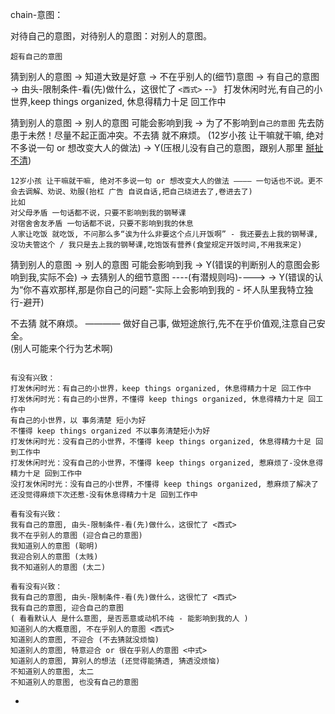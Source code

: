 
chain-意图：

对待自己的意图，对待别人的意图：对别人的意图。

`超有自己的意图`

猜到别人的意图 -> 知道大致是好意 -> 不在乎别人的(细节)意图 -> 有自己的意图 -> 由头-限制条件-看(先)做什么，这很忙了 `<西式>` --》 打发休闲时光,有自己的小世界,keep things organized, 休息得精力十足 回工作中

猜到别人的意图 -> 别人的意图 可能会影响到我 -> 为了不影响到`自己的意图` 先去防患于未然！尽量不起正面冲突。不去猜 就不麻烦。 (12岁小孩 让干嘛就干嘛, 绝对不多说一句 or 想改变大人的做法)  -> Y(压根儿没有自己的意图，跟别人那里 [掰扯不清](https://ruby-china.org/notes/4055))

```
12岁小孩 让干嘛就干嘛, 绝对不多说一句 or 想改变大人的做法 ———— 一句话也不说。更不会去调解、劝说、劝服(抬杠 广告 自说自话,把自己绕进去了,卷进去了)
比如
对父母矛盾 一句话都不说，只要不影响到我的钢琴课
对宿舍舍友矛盾 一句话都不说，只要不影响到我的休息
人家让吃饭 就吃饭, 不问那么多“诶为什么非要这个点儿开饭啊” - 我还要去上我的钢琴课,没功夫管这个 / 我只是去上我的钢琴课,吃饱饭有营养(食堂规定开饭时间,不用我来定)
```

猜到别人的意图 -> 别人的意图 可能会影响到我 -> Y(错误的判断别人的意图会影响到我,实际不会) -> 去猜别人的细节意图 ----(有潜规则吗)----> -> Y(错误的认为“你不喜欢那样,那是你自己的问题”-实际上会影响到我的 - 坏人队里我特立独行-避开)

不去猜 就不麻烦。 ———— 做好自己事, 做短途旅行,先不在乎价值观,注意自己安全。<br>
(别人可能来个行为艺术啊)





```

有没有兴致：
打发休闲时光：有自己的小世界，keep things organized, 休息得精力十足 回工作中
打发休闲时光：有自己的小世界，不懂得 keep things organized, 休息得精力十足 回工作中
有自己的小世界，以 事务清楚 短小为好
不懂得 keep things organized 不以事务清楚短小为好
打发休闲时光：没有自己的小世界，不懂得 keep things organized, 休息得精力十足 回到工作中
打发休闲时光：没有自己的小世界，不懂得 keep things organized, 惹麻烦了-没休息得精力十足 回到工作中
没打发休闲时光：没有自己的小世界，不懂得 keep things organized, 惹麻烦了解决了还没觉得麻烦下次还惹-没有休息得精力十足 回到工作中

看有没有兴致：
我有自己的意图, 由头-限制条件-看(先)做什么，这很忙了 <西式>
我不在乎别人的意图 (迎合自己的意图)
我知道别人的意图 (聪明)
我迎合别人的意图 (太贱)
我不知道别人的意图 (太二)

看有没有兴致：
我有自己的意图, 由头-限制条件-看(先)做什么，这很忙了 <西式>
我有自己的意图, 迎合自己的意图
( 看看默认人 是什么意图, 是否恶意或动机不纯 - 能影响到我的人 )
知道别人的大概意图, 不在乎别人的意图 <西式>
知道别人的意图, 不迎合 (不去猜就没烦恼)
知道别人的意图, 特意迎合 or 很在乎别人的意图 <中式>
知道别人的意图, 算别人的想法 (还觉得能猜透, 猜透没烦恼)
不知道别人的意图, 太二
不知道别人的意图, 也没有自己的意图 

```
-
